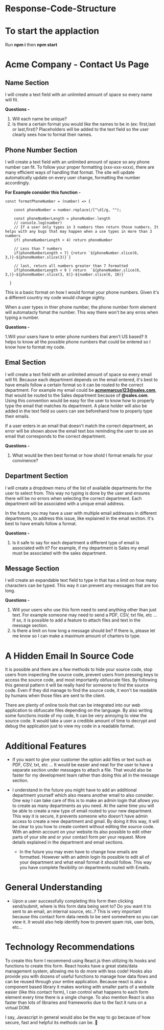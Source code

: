 # Response-Code-Structure

# To start the applaction

Run **npm i** then **npm start**


# Acme Company - Contact Us Page

## Name Section

 I will create a text field with an unlimited amount of space so every name will fit.
 
  **Questions -**
  1. Will each name be unique?
  2. Is there a certain format you would like the names to be in (ex: first,last or last,first)? Placeholders will be added to the text field so the user clearly      sees how to format their names. 
  
## Phone Number Section

I will create a text field with an unlimited amount of space so any phone number can fit. To follow your proper formatting (xxx-xxx-xxxx), there are many efficient ways of handling that format. The site will update automatically update on every user change, formatting the number accordingly.

**For Example consider this function -**

```
const formatPhoneNumber = (number) => {

    const phoneNumber = number.replace(/[^\d]/g, "");

    const phoneNumberLength = phoneNumber.length
    // console.log(number)
    // If a user only types in 3 numbers then return those numbers. It helps with any bugs that may happen when a use types in more than 3 numbers
    if( phoneNumberLength < 4) return phoneNumber

    // Less than 7 numbers
    if(phoneNumberLength < 7) {return `${phoneNumber.slice(0, 3,)}-${phoneNumber.slice(3)}`}

    // last, return all numbers greater than 7 formatted
    if(phoneNumberLength < 9 ) return  `${phoneNumber.slice(0, 3,)}-${phoneNumber.slice(3, 6)}-${number.slice(6, 10)}`

  }
```

This is a basic format on how I would format your phone numbers. Given it's a different country my code would change sighty.

When a user types in thier phone number, the phone number form element will automatacly fomat the number. This way there won't be any erros when typing a number. 

**Questions -**

 1.Will your users have to enter phone numbers that aren't US based? It helps to know all the possible phone numbers that could be entered so I know how to format my code. 

## Emal Section

I will create a text field with an unlimited amount of space so every email will fit. Because each department depends on the email entered, it's best to have emails follow a certain format so it can be routed to the correct department. For example my email could be **acmemarcus123@sales.com**, that would be routed to the Sales department because of **@sales.com**. Using this convention would be easy for the user to know how to properly type the email that matches its department. A place holder will also be added in the text field so users can see beforehand how to properly type their emails.

If a user enters in an email that doesn't match the correct department, an error will be shown above the email text box reminding the user to use an email that corresponds to the correct department. 

 **Questions -**
  1. What would be then best format or how shold I format emails for your convinence?  

## Department Section

I will create a dropdown menu of the list of available departments for the user to select from. This way no typing is done by the user and ensures there will be no errors when selecting the correct department. Each department will be associated with a unique email address. 
 
In the future you may have a user with multiple email addresses in different departments, to address this issue, like explained in the email section. It's best to have emails follow a format.
 
 **Questions -**
  1. Is it safe to say for each department a different type of email is associated with it? For example, if my department is Sales my email must be associated with the sales department.

## Message Section

 I will create an expandable text field to type in that has a limit on how many characters can be typed. This way it can prevent any messages that are too long.

 **Questions -**
  1. Will your users who use this form need to send anything other than just text. For example someone may need to send  a PDF, CSV, txt file, etc ... If so, it      is possible to add a feature to attach files and text in the message section.
  2. Is there a limit on how long a message should be? If there is, please let me know so I can make a maximum amount of charters to type.

# A Hidden Email In Source Code

It is possible and there are a few methods to hide your source code, stop users from inspecting the source code, prevent users from pressing keys to access the source code, and most importantly obfuscate files. By following this general pattern it will be really hard for someone to find the source code. Even if they did manage to find the source code, it won't be readable by humans when those files are sent to the client. 

There are plenty of online tools that can be integrated into our web application to obfuscate files depending on the language. By also writing some functions inside of my code, It can be very annoying to view the source code. It would take a user a credible amount of time to decrypt and debug the application just to view my code in a readable format.

# Additional Features  
* If you want to give your customer the option add files or text such as PDF, CSV, txt, etc ... It would be easier and neat for the user to have a separate section under messages to attach a file. That would also be faster for my development team rather than doing this all in the message section. 

* I understand in the future you might have to add an additional department yourself which also means another email to also consider. One way I can take care of this is to make an admin login that allows you to create as many departments as you need. At the same time you will be able to create a new type of email routed to your new department. This way it is secure, it prevents someone who doesn't have admin access to create a new department and gmail. By doing it this way, it will be clear to you how to create content without editing the source code. With an admin account on your website its also possible to edit other parts of your site and or your contact form per your request. More details explained in the department and email sections.
    * In the future you may even have to change how emails are formatted. However with an admin login its possible to edit all of your department and what email     format it should follow. This way you have complete flexibility on departments routed with Emails.

# General Understanding 
* Upon a user successfully completing this form then clicking send/submit, where is this form data being sent to? Do you want it to sent to an email, an internal source, etc..? This is very important because this contact form data needs to be sent somewhere so you can view it. It would also help identify how to prevent spam risk, user bots, etc...

# Technology Recommendations
To create this form I recommend using React.js then utilizing its hooks and functions to create this form. React hooks have a great state/data management system, allowing me to do more with less code! Hooks also provide you with dozens of useful functions to manage how data flows and can be reused through your entire application. Because react is also a component based library it makes working with smaller parts of a website easier (like this contact form), I can control what happens to each form element every time there is a single change. To also mention React is also faster than lots of libraries and frameworks due to the fact it runs on a virtual DOM.

I say, Javascript in general would also be the way to go because of how secure, fast and helpful its methods can be. 🚀 


